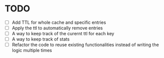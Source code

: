 # TODO

- [ ] Add TTL for whole cache and specific entries
- [ ] Apply the ttl to automatically remove entries
- [ ] A way to keep track of the curernt ttl for each key
- [ ] A way to keep track of stats
- [ ] Refactor the code to reuse existing functionalities instead of writing the logic multiple times